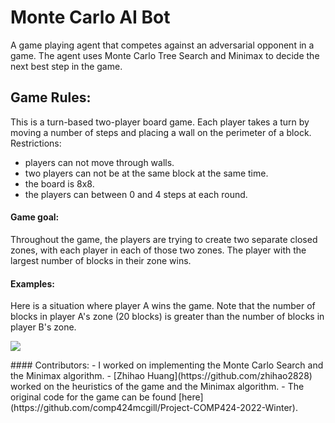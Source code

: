 # Monte Carlo AI Bot
A game playing agent that competes against an adversarial opponent in a game. The agent uses Monte Carlo Tree Search and Minimax to decide the next best step in the game.

## Game Rules:
This is a turn-based two-player board game. Each player takes a turn by moving a number of steps and placing a wall on the perimeter of a block. 
Restrictions:
- players can not move through walls.
- two players can not be at the same block at the same time.
- the board is 8x8.
- the players can between 0 and 4 steps at each round.

#### Game goal:
Throughout the game, the players are trying to create two separate closed zones, with each player in each of those two zones. The player with the largest number of blocks in their zone wins.


#### Examples:
Here is a situation where player A wins the game. Note that the number of blocks in player A's zone (20 blocks) is greater than the number of blocks in player B's zone.
<p>
  <img src="https://user-images.githubusercontent.com/78103711/185810666-f98ad90a-f542-4266-b76a-639a6f577e94.png">
</p>
#### Contributors:
- I worked on implementing the Monte Carlo Search and the Minimax algorithm.
- [Zhihao Huang](https://github.com/zhihao2828) worked on the heuristics of the game and the Minimax algorithm. 
- The original code for the game can be found [here](https://github.com/comp424mcgill/Project-COMP424-2022-Winter).
